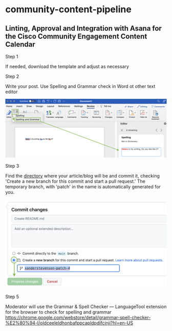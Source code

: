 # community-content-pipeline

## Linting, Approval and Integration with Asana for the Cisco Community Engagement Content Calendar


Step 1

If needed, download the template and adjust as necessary


Step 2


Write your post. Use Spelling and Grammar check in Word ot other text editor

<img src="https://github.com/xanderstevenson/community-content-pipeline/blob/main/media/Word-Check.png?raw=true" width=800) />



Step 3 

Find the [directory](https://github.com/xanderstevenson/community-content-pipeline/tree/main/developer-hub) where your article/blog will be and commit it, checking 'Create a new branch for this commit and start a pull request.' The temporary branch, with 'patch' in the name is automatically generated for you.


<img src="https://github.com/xanderstevenson/community-content-pipeline/blob/main/media/Commit.png?raw=true" width=600) />


Step 5

Moderator will use the Grammar & Spell Checker — LanguageTool extension for the browser to check for spelling and grammar
https://chrome.google.com/webstore/detail/grammar-spell-checker-%E2%80%94-l/oldceeleldhonbafppcapldpdifcinji?hl=en-US




